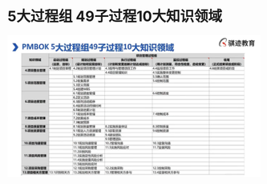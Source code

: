 # 5大过程组 49子过程10大知识领域

![Untitled](5%E5%A4%A7%E8%BF%87%E7%A8%8B%E7%BB%84%2049%E5%AD%90%E8%BF%87%E7%A8%8B10%E5%A4%A7%E7%9F%A5%E8%AF%86%E9%A2%86%E5%9F%9F/Untitled.png)